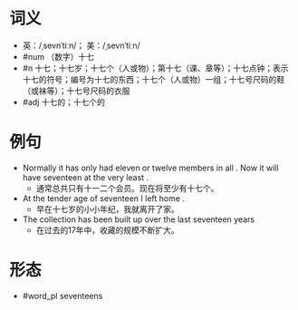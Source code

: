 # 词义
- 英：/ˌsevnˈtiːn/； 美：/ˌsevnˈtiːn/
- #num （数字）十七
- #n 十七；十七岁；十七个（人或物）；第十七（课、章等）；十七点钟；表示十七的符号；编号为十七的东西；十七个（人或物）一组；十七号尺码的鞋（或袜等）；十七号尺码的衣服
- #adj 十七的；十七个的
# 例句
- Normally it has only had eleven or twelve members in all . Now it will have seventeen at the very least .
	- 通常总共只有十一二个会员。现在将至少有十七个。
- At the tender age of seventeen I left home .
	- 早在十七岁的小小年纪，我就离开了家。
- The collection has been built up over the last seventeen years
	- 在过去的17年中，收藏的规模不断扩大。
# 形态
- #word_pl seventeens
